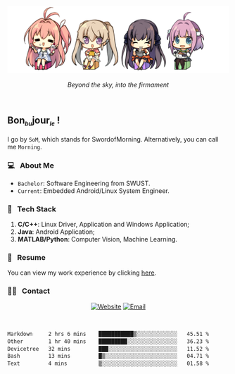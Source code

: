 <img src="./pic/Aokana.png">
<p align="center"><em>Beyond the sky, into the firmament</em></p>

<br/>

## Bon<sub><em><font size=2>bu</font></em></sub>jour<sub><em><font size=2>le</font></em></sub> !

I go by `SoM`, which stands for SwordofMorning. Alternatively, you can call me `Morning`.

### 💻 &nbsp; About Me

- `Bachelor`: Software Engineering from SWUST.
- `Current`: Embedded Android/Linux System Engineer.

### 🔧 &nbsp; Tech Stack

1. **C/C++**: Linux Driver, Application and Windows Application;
2. **Java**: Android Application;
3. **MATLAB/Python**: Computer Vision, Machine Learning.

### 📝 &nbsp; Resume

You can view my work experience by clicking <a href="https://swordofmorning.com/index.php/contact/">here</a>.

### 🤝🏻 &nbsp; Contact

<p align="center">
<a href="https://swordofmorning.com/"><img alt="Website" src="https://img.shields.io/badge/Website-swordofmorning.com-blue?style=flat-square&logo=google-chrome"></a>
<a href="mailto:master@xiaojintao.email
"><img alt="Email" src="https://img.shields.io/badge/Email-master@xiaojintao.email-blue?style=flat-square&logo=gmail"></a>
</p>

<br/>

<!--START_SECTION:waka-->

```txt
Markdown     2 hrs 6 mins    ███████████▒░░░░░░░░░░░░░   45.51 %
Other        1 hr 40 mins    █████████░░░░░░░░░░░░░░░░   36.23 %
Devicetree   32 mins         ███░░░░░░░░░░░░░░░░░░░░░░   11.52 %
Bash         13 mins         █▒░░░░░░░░░░░░░░░░░░░░░░░   04.71 %
Text         4 mins          ▒░░░░░░░░░░░░░░░░░░░░░░░░   01.58 %
```

<!--END_SECTION:waka-->
